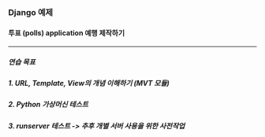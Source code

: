 ### Django 예제
#### 투표 (polls) application 예행 제작하기
---
##### 연습 목표
##### 1. URL, Template, View의 개념 이해하기 (MVT 모듈)
##### 2. Python 가상머신 테스트
##### 3. runserver 테스트 -> 추후 개별 서버 사용을 위한 사전작업
